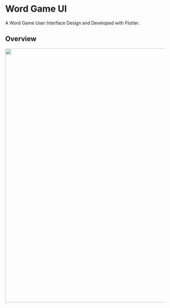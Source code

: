 # Word Game UI

A Word Game User Interface Design and Developed with Flutter. 

## Overview 
<img src="https://github.com/theiskaa/wordgame/blob/master/assets/overview.png" width="800">
